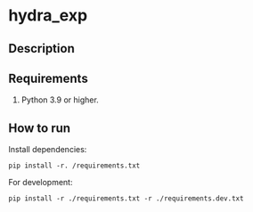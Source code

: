 # hydra_exp

## Description


## Requirements

1. Python 3.9 or higher.

## How to run

Install dependencies:
```
pip install -r. /requirements.txt
```

For development:
```
pip install -r ./requirements.txt -r ./requirements.dev.txt
```

